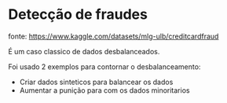 # Detecção de fraudes

fonte: https://www.kaggle.com/datasets/mlg-ulb/creditcardfraud

É um caso classico de dados desbalanceados.

Foi usado 2 exemplos para contornar o desbalanceamento:

- Criar dados sinteticos para balancear os dados
- Aumentar a punição para com os dados minoritarios
